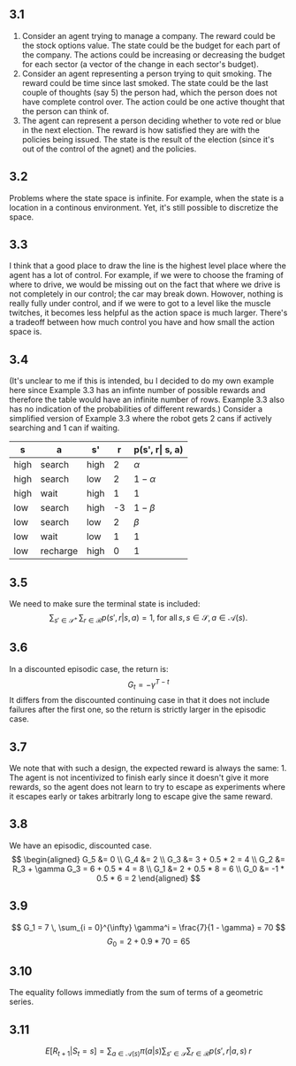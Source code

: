 ## 3.1
1. Consider an agent trying to manage a company. The reward could be the stock
options value. The state could be the budget for each part of the company. The
actions could be increasing or decreasing the budget for each sector (a vector
of the change in each sector's budget).
2. Consider an agent representing a person trying to quit smoking. The reward
could be time since last smoked. The state could be the last couple of thoughts
(say 5) the person had, which the person does not have complete control over.
The action could be one active thought that the person can think of.
3. The agent can represent a person deciding whether to vote red or blue in the
next election. The reward is how satisfied they are with the policies being
issued. The state is the result of the election (since it's out of the control
of the agnet) and the policies.

## 3.2
Problems where the state space is infinite. For example, when the state is a location in a continous environment. Yet, it's still possible to discretize the space. 

## 3.3 
I think that a good place to draw the line is the highest level place where the agent has a lot of control. For example, if we were to choose the framing of where to drive, we would be missing out on the fact that where we drive is not completely in our control; the car may break down. Howover, nothing is really fully under control, and if we were to got to a level like the muscle twitches, it becomes less helpful as the action space is much larger. There's a tradeoff between how much control you have and how small the action space is.

## 3.4
(It's unclear to me if this is intended, bu I decided to do my own example here since Example 3.3 has an infinte number of possible rewards and therefore the table would have an infinite number of rows. Example 3.3 also has no indication of the probabilities of different rewards.)
Consider a simplified version of Example 3.3 where the robot gets 2 cans if actively searching and 1 can if waiting.

|s | a | s' | r |p(s', r\| s, a) | 
|--|-- |----|---|-----------------------| 
| high | search | high | 2 | $\alpha$ |
| high | search | low | 2 | $1 - \alpha$ |
| high | wait | high | 1 | 1 |
|low | search | high | -3 | $1 - \beta$ |
|low | search | low | 2 | $\beta$ |
|low | wait| low | 1 | 1| 
| low | recharge | high | 0 | 1

## 3.5
We need to make sure the terminal state is included:
$$
\sum_{s' \in \mathcal{S^+}} \, \sum_{r \in \mathcal{R}}
p(s', r | s, a) = 1, \; \text{for all} \, s, s
\in \mathcal{S}, \, a \in \mathcal{A}(s).
$$

## 3.6
In a discounted episodic case, the return is:
$$
G_t = - \gamma^{T - t}
$$
It differs from the discounted continuing case in that it does not include
failures after the first one, so the return is strictly larger in the episodic
case.

## 3.7
We note that with such a design, the expected reward is always the same: 1. The agent is not incentivized to finish early since it doesn't give it more rewards, so the agent does not learn to try to escape as experiments where it escapes early or takes arbitrarly long to escape give the same reward.

## 3.8
We have an episodic, discounted case. 
$$
\begin{aligned}
G_5 &= 0 \\
G_4 &= 2 \\
G_3 &= 3 + 0.5 * 2 = 4 \\
G_2 &= R_3 + \gamma G_3 = 6 + 0.5 * 4 = 8 \\
G_1 &= 2 + 0.5 * 8 = 6 \\
G_0 &= -1 * 0.5 * 6 = 2
\end{aligned}
$$

## 3.9
$$
G_1 = 7 \, \sum_{i = 0}^{\infty} \gamma^i = \frac{7}{1 - \gamma}  = 70
$$
$$
G_0 = 2 + 0.9 * 70 = 65 
$$

## 3.10
The equality follows immediatly from the sum of terms of a geometric series.

## 3.11
$$
E[R_{t + 1} | S_t = s] = \sum_{a \in \mathcal{A}(s)} \pi (a | s) 
\sum_{s' \in \mathcal{S}} \sum_{r \in \mathcal{R}} p(s', r | a, s) \; r
$$